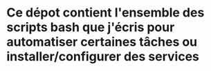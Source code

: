 # Ce dépot contient l'ensemble des scripts bash que j'écris pour automatiser certaines tâches ou installer/configurer des services
